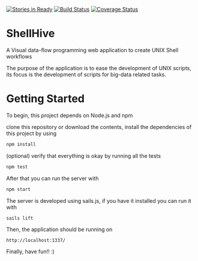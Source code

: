 [![Stories in Ready](https://badge.waffle.io/omarcastro/shellhive.png?label=ready&title=Ready)](https://waffle.io/omarcastro/shellhive)
[![Build Status](https://drone.io/github.com/OmarCastro/ShellHive/status.png)](https://drone.io/github.com/OmarCastro/ShellHive/latest)
[![Coverage Status](https://drone.io/github.com/OmarCastro/ShellHive/files/badge.png)](https://drone.io/github.com/OmarCastro/ShellHive/files/coverage/lcov-report/index.html)
# ShellHive

A Visual data-flow programming web application to create UNIX Shell workflows

The purpose of the application is to ease the development of UNIX scripts, its focus is the
development of scripts for big-data related tasks.

# Getting Started

To begin, this project depends on Node.js and npm

clone this repository or download the contents, install the dependencies
of this project by using

```bash
npm install

```

(optional) verify that everything is okay by running all the tests

```bash
npm test
```

After that you can run the server with

```bash
npm start
```

The server is developed using sails.js, if you have it installed you can run it
with

```bash
sails lift
```

Then, the application should be running on 
 ```
http://localhost:1337/
```

Finally, have fun!! :)

